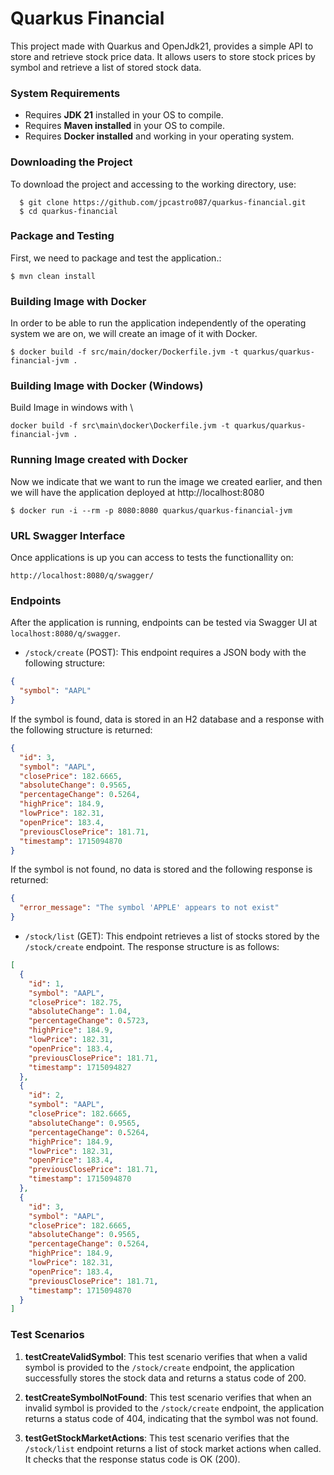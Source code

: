 # Quarkus Financial

This project made with Quarkus and OpenJdk21, provides a simple API to store and retrieve stock price data. It allows users to store stock prices by symbol and retrieve a list of stored stock data.

### System Requirements

- Requires <b>JDK 21</b> installed in your OS to compile.
- Requires <b>Maven installed</b> in your OS to compile.
- Requires <b>Docker installed</b> and working in your operating system.

### Downloading the Project

To download the project and accessing to the working directory, use:
```shell script
  $ git clone https://github.com/jpcastro087/quarkus-financial.git
  $ cd quarkus-financial
```

### Package and Testing

First, we need to package and test the application.:

```shell script
$ mvn clean install
```

### Building Image with Docker

In order to be able to run the application independently of the operating system we are on, we will create an image of it with Docker.
```shell script
$ docker build -f src/main/docker/Dockerfile.jvm -t quarkus/quarkus-financial-jvm .
```

### Building Image with Docker (Windows)

Build Image in windows with \
```shell script
docker build -f src\main\docker\Dockerfile.jvm -t quarkus/quarkus-financial-jvm .
```

### Running Image created with Docker

Now we indicate that we want to run the image we created earlier, and then we will have the application deployed at http://localhost:8080
```shell script
$ docker run -i --rm -p 8080:8080 quarkus/quarkus-financial-jvm
```

### URL Swagger Interface

Once applications is up you can access to tests the functionallity on:
```shell script
http://localhost:8080/q/swagger/
```

### Endpoints

After the application is running, endpoints can be tested via Swagger UI at `localhost:8080/q/swagger`.

- `/stock/create` (POST): This endpoint requires a JSON body with the following structure:
```json
{
  "symbol": "AAPL"
}
```
If the symbol is found, data is stored in an H2 database and a response with the following structure is returned:
```json
{
  "id": 3,
  "symbol": "AAPL",
  "closePrice": 182.6665,
  "absoluteChange": 0.9565,
  "percentageChange": 0.5264,
  "highPrice": 184.9,
  "lowPrice": 182.31,
  "openPrice": 183.4,
  "previousClosePrice": 181.71,
  "timestamp": 1715094870
}
```
If the symbol is not found, no data is stored and the following response is returned:
```json
{
  "error_message": "The symbol 'APPLE' appears to not exist"
}
```

- `/stock/list` (GET): This endpoint retrieves a list of stocks stored by the `/stock/create` endpoint. The response structure is as follows:
```json
[
  {
    "id": 1,
    "symbol": "AAPL",
    "closePrice": 182.75,
    "absoluteChange": 1.04,
    "percentageChange": 0.5723,
    "highPrice": 184.9,
    "lowPrice": 182.31,
    "openPrice": 183.4,
    "previousClosePrice": 181.71,
    "timestamp": 1715094827
  },
  {
    "id": 2,
    "symbol": "AAPL",
    "closePrice": 182.6665,
    "absoluteChange": 0.9565,
    "percentageChange": 0.5264,
    "highPrice": 184.9,
    "lowPrice": 182.31,
    "openPrice": 183.4,
    "previousClosePrice": 181.71,
    "timestamp": 1715094870
  },
  {
    "id": 3,
    "symbol": "AAPL",
    "closePrice": 182.6665,
    "absoluteChange": 0.9565,
    "percentageChange": 0.5264,
    "highPrice": 184.9,
    "lowPrice": 182.31,
    "openPrice": 183.4,
    "previousClosePrice": 181.71,
    "timestamp": 1715094870
  }
]
```

### Test Scenarios

1. **testCreateValidSymbol**: This test scenario verifies that when a valid symbol is provided to the `/stock/create` endpoint, the application successfully stores the stock data and returns a status code of 200.
   
2. **testCreateSymbolNotFound**: This test scenario verifies that when an invalid symbol is provided to the `/stock/create` endpoint, the application returns a status code of 404, indicating that the symbol was not found.

3. **testGetStockMarketActions**: This test scenario verifies that the `/stock/list` endpoint returns a list of stock market actions when called. It checks that the response status code is OK (200).


